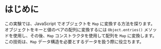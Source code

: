 # はじめに

この実験では、JavaScript でオブジェクトを `Map` に変換する方法を探ります。オブジェクトをキーと値のペアの配列に変換するには `Object.entries()` メソッドを使用し、その後、`Map` コンストラクタを使用して配列を `Map` に変換します。この技術は、`Map` データ構造を必要とするデータを扱う際に役立ちます。
